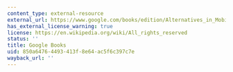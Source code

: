 ```yaml
---
content_type: external-resource
external_url: https://www.google.com/books/edition/Alternatives_in_Mobilization/QIdoEAAAQBAJ?hl=en&gbpv=1
has_external_license_warning: true
license: https://en.wikipedia.org/wiki/All_rights_reserved
status: ''
title: Google Books
uid: 850a6476-4493-413f-8e64-ac5f6c397c7e
wayback_url: ''
---
```

